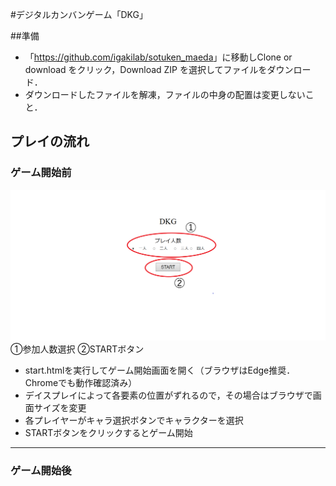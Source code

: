 #デジタルカンバンゲーム「DKG」

##準備

- 「<https://github.com/igakilab/sotuken_maeda>」に移動しClone or download をクリック，Download ZIP を選択してファイルをダウンロード．
- ダウンロードしたファイルを解凍，ファイルの中身の配置は変更しないこと．

## プレイの流れ

### ゲーム開始前

![ゲーム開始画面](./image/start.PNG)
①参加人数選択
②STARTボタン
- start.htmlを実行してゲーム開始画面を開く（ブラウザはEdge推奨．Chromeでも動作確認済み）
- デイスプレイによって各要素の位置がずれるので，その場合はブラウザで画面サイズを変更
- 各プレイヤーがキャラ選択ボタンでキャラクターを選択
- STARTボタンをクリックするとゲーム開始
---
### ゲーム開始後
